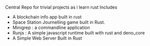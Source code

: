 Central Repo for trivial projects as i learn rust
Includes
- A blockchain info app built in rust
- Space Station Journelling game built in Rust.
- Minigrep : a commandline application
- Runjs : A simple javascript runtime built with rust and deno_core
- A Simple Web Server Built in Rust 